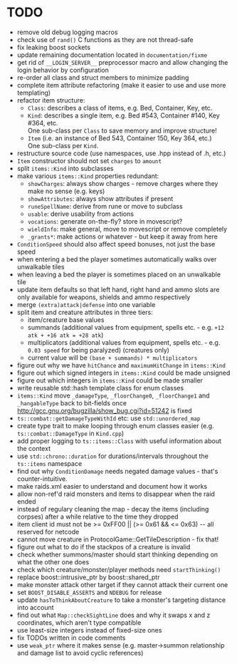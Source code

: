 TODO
====

- remove old debug logging macros
- check use of `rand()` C functions as they are not thread-safe
- fix leaking boost sockets
- update remaining documentation located in `documentation/fixme`
- get rid of `__LOGIN_SERVER__` preprocessor macro and allow changing the login behavior by configuration
- re-order all class and struct members to minimize padding
- complete item attribute refactoring (make it easier to use and use more templating)
- refactor item structure:
    - `Class`: describes a class of items, e.g. Bed, Container, Key, etc.
    - `Kind`: describes a single item, e.g. Bed #543, Container #140, Key #364, etc.  
              One sub-class per `Class` to save memory and improve structure!
    - `Item` (i.e. an instance of Bed 543, Container 150, Key 364, etc.)  
              One sub-class per `Kind`.
- restructure source code (use namespaces, use .hpp instead of .h, etc.)
- `Item` constructor should not set `charges` to `amount`
- split `items::Kind` into subclasses
- make various `items::Kind` properties redundant:
    - `showCharges`: always show charges - remove charges where they make no sense (e.g. keys)
    - `showAttributes`: always show attributes if present
    - `runeSpellName`: derive from rune or move to subclass
    - `usable`: derive usability from actions
    - `vocations`: generate on-the-fly? store in movescript?
    - `wieldInfo`: make general, move to movescript or remove completely
    - `_grants*`: make actions or whatever - but keep it away from here
- `ConditionSpeed` should also affect speed bonuses, not just the base speed
- when entering a bed the player sometimes automatically walks over unwalkable tiles
- when leaving a bed the player is sometimes placed on an unwalkable tile
- update item defaults so that left hand, right hand and ammo slots are only available for weapons, shields and ammo respectively
- merge `(extra)attack|defense` into one variable
- split item and creature attributes in three tiers:
    - item/creature base values
    - summands (additional values from equipment, spells etc. - e.g. `+12 atk + +16 atk = +28 atk`)
    - multiplicators (additional values from equipment, spells etc. - e.g. `0.03 speed` for being paralyzed) (creatures only)
    - current value will be `(base + summands) * multiplicators`
- figure out why we have `hitChance` and `maximumHitChange` in `items::Kind`
- figure out which signed integers in `items::Kind` could be made unsigned
- figure out which integers in `items::Kind` could be made smaller
- write reusable std::hash template class for enum classes
- `items::Kind` move `_damageType`, `_floorChange0`, `_floorChange1` and `_hangableType` back to bit-fields once http://gcc.gnu.org/bugzilla/show_bug.cgi?id=51242 is fixed
- `ts::combat::getDamageTypeWithId` etc: use `std::unordered_map`
- create type trait to make looping through enum classes easier (e.g. `ts::combat::DamageType` in `Kind.cpp`)
- add proper logging to `ts::items::Class` with useful information about the context
- use `std::chrono::duration` for durations/intervals throughout the `ts::items` namespace
- find out why `ConditionDamage` needs negated damage values - that's counter-intuitive.
- make raids.xml easier to understand and document how it works
- allow non-ref'd raid monsters and items to disappear when the raid ended
- instead of regulary cleaning the map - decay the items (including corpses) after a while relative to the time they dropped
- item client id must not be >= 0xFF00 || (>= 0x61 && <= 0x63)  -- all reserved for netcode
- cannot move creature in ProtocolGame::GetTileDescription - fix that!
- figure out what to do if the stackpos of a creature is invalid
- check whether summons/master should start thinking depending on what the other one does
- check which creature/monster/player methods need `startThinking()`
- replace boost::intrusive\_ptr by boost::shared\_ptr
- make monster attack other target if they cannot attack their current one
- set `BOOST_DISABLE_ASSERTS` and `NDEBUG` for release
- update `hasToThinkAboutCreature` to take a monster's targeting distance into account
- find out what `Map::checkSightLine` does and why it swaps x and z coordinates, which aren't type compatible
- use least-size integers instead of fixed-size ones
- fix TODOs written in code comments
- use `weak_ptr` where it makes sense (e.g. master->summon relationship and damage list to avoid cyclic references)
